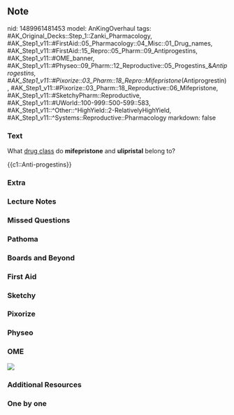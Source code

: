## Note
nid: 1489961481453
model: AnKingOverhaul
tags: #AK_Original_Decks::Step_1::Zanki_Pharmacology, #AK_Step1_v11::#FirstAid::05_Pharmacology::04_Misc::01_Drug_names, #AK_Step1_v11::#FirstAid::15_Repro::05_Pharm::09_Antiprogestins, #AK_Step1_v11::#OME_banner, #AK_Step1_v11::#Physeo::09_Pharm::12_Reproductive::05_Progestins_&_Antiprogestins, #AK_Step1_v11::#Pixorize::03_Pharm::18_Repro::Mifepristone_(Antiprogrestin), #AK_Step1_v11::#Pixorize::03_Pharm::18_Reproductive::06_Mifepristone, #AK_Step1_v11::#SketchyPharm::Reproductive, #AK_Step1_v11::#UWorld::100-999::500-599::583, #AK_Step1_v11::^Other::^HighYield::2-RelativelyHighYield, #AK_Step1_v11::^Systems::Reproductive::Pharmacology
markdown: false

### Text
What <u>drug class</u> do <b>mifepristone</b> and <b>ulipristal</b>
belong to?
<div>
  {{c1::Anti-progestins}}
</div>

### Extra


### Lecture Notes


### Missed Questions


### Pathoma


### Boards and Beyond


### First Aid


### Sketchy


### Pixorize


### Physeo


### OME
<div class="ome-widget">
  <a href="https://onlinemeded.org?ref=anki"><img src=
  "_OME_AnkiFlashcards_General_7.png"></a>
</div>

### Additional Resources


### One by one

